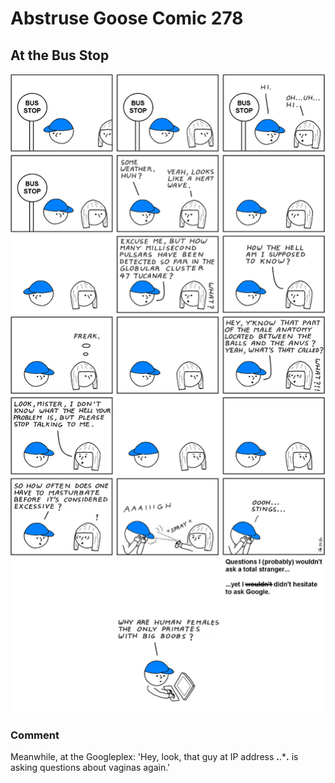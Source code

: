 # Abstruse Goose Comic 278
## At the Bus Stop

![image](comics/skynet_thinks_humans_are_adorable.png)
### Comment
Meanwhile, at the Googleplex: 'Hey, look, that guy at IP address **.**.***.** is asking questions about vaginas again.'
